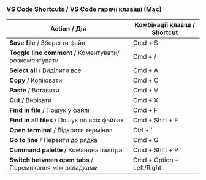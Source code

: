 ### VS Code Shortcuts / VS Code гарячі клавіші  (Mac)

| Action / Дія                                             | Комбінації клавіш / Shortcut |
| -------------------------------------------------------- | ---------------------------- |
| **Save file** / Зберегти файл                            | Cmd + S                      |
| **Toggle line comment** / Коментувати/розкоментувати     | Cmd + /                      |
| **Select all** / Виділити все                            | Cmd + A                      |
| **Copy** / Копіювати                                     | Cmd + C                      |
| **Paste** / Вставити                                     | Cmd + V                      |
| **Cut** / Вирізати                                       | Cmd + X                      |
| **Find in file** / Пошук у файлі                         | Cmd + F                      |
| **Find in all files** / Пошук по всіх файлах             | Cmd + Shift + F              |
| **Open terminal** / Відкрити термінал                    | Ctrl + `                     |
| **Go to line** / Перейти до рядка                        | Cmd + G                      |
| **Command palette** / Командна палітра                   | Cmd + Shift + P              |
| **Switch between open tabs** / Перемикання між вкладками | Cmd + Option + Left/Right    |
